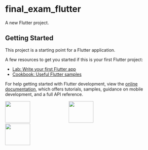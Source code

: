 # final_exam_flutter

A new Flutter project.

## Getting Started

This project is a starting point for a Flutter application.

A few resources to get you started if this is your first Flutter project:

- [Lab: Write your first Flutter app](https://docs.flutter.dev/get-started/codelab)
- [Cookbook: Useful Flutter samples](https://docs.flutter.dev/cookbook)

For help getting started with Flutter development, view the
[online documentation](https://docs.flutter.dev/), which offers tutorials,
samples, guidance on mobile development, and a full API reference.


<p>

  <img src="https://user-images.githubusercontent.com/119835050/231352562-28f5eb20-c9e6-4b8e-8df3-20ce1f5d6d49.png" width="40%" height="70">
  <img src="https://user-images.githubusercontent.com/119835050/231352569-df3d1a7e-d301-4d80-a0f6-443c02c10c26.png" width="40%" height="70">
  <img src="https://user-images.githubusercontent.com/119835050/231352578-57f33840-a8ff-4b32-a7ba-696b1c7c48d0.png" width="40%" height="70">

</p>

